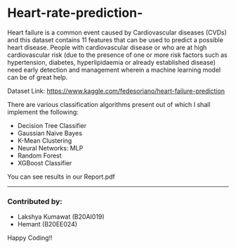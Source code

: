 # Heart-rate-prediction-
Heart failure is a common event caused by Cardiovascular diseases (CVDs) and this
dataset contains 11 features that can be used to predict a possible heart disease. People
with cardiovascular disease or who are at high cardiovascular risk (due to the presence of
one or more risk factors such as hypertension, diabetes, hyperlipidaemia or already
established disease) need early detection and management wherein a machine learning
model can be of great help.


Dataset Link: https://www.kaggle.com/fedesoriano/heart-failure-prediction


There are various classification algorithms present out of which I shall implement the following:

- Decision Tree Classifier
- Gaussian Naive Bayes
- K-Mean Clustering
- Neural Networks: MLP
- Random Forest
- XGBoost Classifier

You can see results in our Report.pdf

<hr>
<h3> Contributed by: </h3>

- Lakshya Kumawat (B20AI019)
- Hemant (B20EE024)

Happy Coding!!
